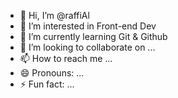 - 👋 Hi, I’m @raffiAl
- 👀 I’m interested in Front-end Dev
- 🌱 I’m currently learning Git & Github
- 💞️ I’m looking to collaborate on ...
- 📫 How to reach me ...
- 😄 Pronouns: ...
- ⚡ Fun fact: ...

<!---
raffiAl/raffiAl is a ✨ special ✨ repository because its `README.md` (this file) appears on your GitHub profile.
You can click the Preview link to take a look at your changes.
--->
